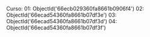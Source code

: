 Curso: 
01: ObjectId('66ecb029360fa8661b0906f4')
02: ObjectId('66ecad54360fa8661b07df3e')
03: ObjectId('66ecad54360fa8661b07df3d')
04: ObjectId('66ecad54360fa8661b07df3f')
